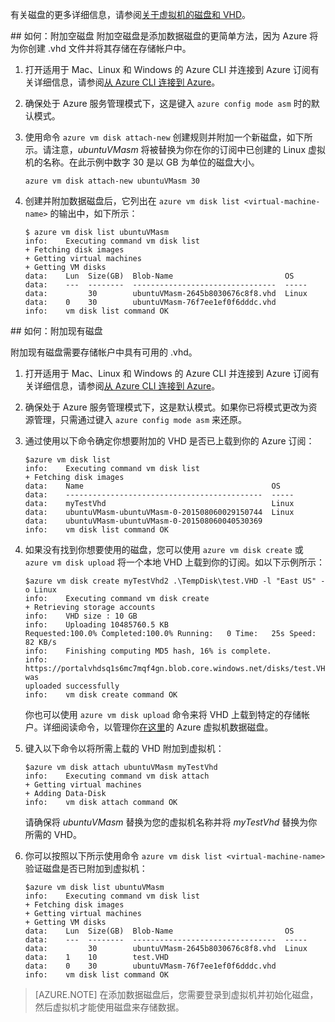 
有关磁盘的更多详细信息，请参阅[关于虚拟机的磁盘和 VHD](/documentation/articles/virtual-machines-disks-vhds)。

<a id="attachempty">
## 如何：附加空磁盘
附加空磁盘是添加数据磁盘的更简单方法，因为 Azure 将为你创建 .vhd 文件并将其存储在存储帐户中。

1.  打开适用于 Mac、Linux 和 Windows 的 Azure CLI 并连接到 Azure 订阅有关详细信息，请参阅[从 Azure CLI 连接到 Azure](/documentation/articles/xplat-cli-connect)。

2.  确保处于 Azure 服务管理模式下，这是键入 `azure config
 	mode asm` 时的默认模式。

3.  使用命令 `azure vm disk attach-new` 创建规则并附加一个新磁盘，如下所示。请注意，_ubuntuVMasm_ 将被替换为你在你的订阅中已创建的 Linux 虚拟机的名称。在此示例中数字 30 是以 GB 为单位的磁盘大小。

        azure vm disk attach-new ubuntuVMasm 30

4.	创建并附加数据磁盘后，它列出在 `azure vm disk list
    <virtual-machine-name>` 的输出中，如下所示：

        $ azure vm disk list ubuntuVMasm
        info:    Executing command vm disk list
        + Fetching disk images
        + Getting virtual machines
        + Getting VM disks
        data:    Lun  Size(GB)  Blob-Name                         OS
        data:    ---  --------  --------------------------------  -----
        data:         30        ubuntuVMasm-2645b8030676c8f8.vhd  Linux
        data:    0    30        ubuntuVMasm-76f7ee1ef0f6dddc.vhd
        info:    vm disk list command OK

<a id="attachexisting">
## 如何：附加现有磁盘

附加现有磁盘需要存储帐户中具有可用的 .vhd。

1. 	打开适用于 Mac、Linux 和 Windows 的 Azure CLI 并连接到 Azure 订阅有关详细信息，请参阅[从 Azure CLI 连接到 Azure](/documentation/articles/xplat-cli-connect)。

2.  确保处于 Azure 服务管理模式下，这是默认模式。如果你已将模式更改为资源管理，只需通过键入 `azure config mode asm` 来还原。

3.	通过使用以下命令确定你想要附加的 VHD 是否已上载到你的 Azure 订阅：

        $azure vm disk list
    	info:    Executing command vm disk list
    	+ Fetching disk images
    	data:    Name                                          OS
    	data:    --------------------------------------------  -----
    	data:    myTestVhd                                     Linux
    	data:    ubuntuVMasm-ubuntuVMasm-0-201508060029150744  Linux
    	data:    ubuntuVMasm-ubuntuVMasm-0-201508060040530369
    	info:    vm disk list command OK

4.  如果没有找到你想要使用的磁盘，您可以使用 `azure vm disk create` 或 `azure vm disk upload` 将一个本地 VHD 上载到你的订阅。如以下示例所示：

        $azure vm disk create myTestVhd2 .\TempDisk\test.VHD -l "East US" -o Linux
		info:    Executing command vm disk create
		+ Retrieving storage accounts
		info:    VHD size : 10 GB
		info:    Uploading 10485760.5 KB
		Requested:100.0% Completed:100.0% Running:   0 Time:   25s Speed:    82 KB/s
		info:    Finishing computing MD5 hash, 16% is complete.
		info:    https://portalvhdsq1s6mc7mqf4gn.blob.core.windows.net/disks/test.VHD was
		uploaded successfully
		info:    vm disk create command OK

	你也可以使用 `azure vm disk upload` 命令来将 VHD 上载到特定的存储帐户。详细阅读命令，以管理你[在这里](/documentation/articles/virtual-machines-command-line-tools#commands-to-manage-your-azure-virtual-machine-data-disks)的 Azure 虚拟机数据磁盘。

5.  键入以下命令以将所需上载的 VHD 附加到虚拟机：

		$azure vm disk attach ubuntuVMasm myTestVhd
		info:    Executing command vm disk attach
		+ Getting virtual machines
		+ Adding Data-Disk
		info:    vm disk attach command OK

	请确保将 _ubuntuVMasm_ 替换为您的虚拟机名称并将 _myTestVhd_ 替换为你所需的 VHD。

6.	你可以按照以下所示使用命令 `azure vm disk list
 	<virtual-machine-name>` 验证磁盘是否已附加到虚拟机：

		$azure vm disk list ubuntuVMasm
		info:    Executing command vm disk list
		+ Fetching disk images
		+ Getting virtual machines
		+ Getting VM disks
		data:    Lun  Size(GB)  Blob-Name                         OS
		data:    ---  --------  --------------------------------  -----
		data:         30        ubuntuVMasm-2645b8030676c8f8.vhd  Linux
		data:    1    10        test.VHD
		data:    0    30        ubuntuVMasm-76f7ee1ef0f6dddc.vhd
		info:    vm disk list command OK


> [AZURE.NOTE]
在添加数据磁盘后，您需要登录到虚拟机并初始化磁盘，然后虚拟机才能使用磁盘来存储数据。

<!---HONumber=79-->